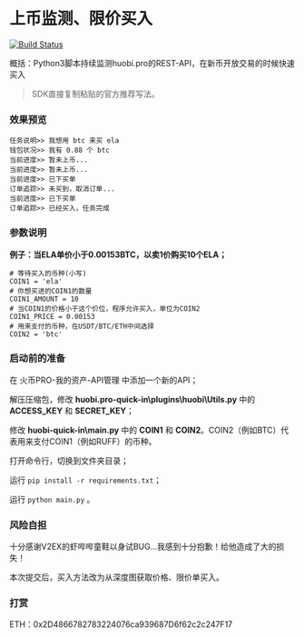 # 上币监测、限价买入

[![Build Status](https://travis-ci.org/se4/huobi-all-in.svg?branch=master)](https://travis-ci.org/se4/huobi-all-in)

概括：Python3脚本持续监测huobi.pro的REST-API，在新币开放交易的时候快速买入

>SDK直接复制粘贴的官方推荐写法。

### 效果预览
```
任务说明>> 我想用 btc 来买 ela
钱包状况>> 我有 0.88 个 btc
当前进度>> 暂未上币...
当前进度>> 暂未上币...
当前进度>> 已下买单
订单追踪>> 未买到，取消订单...
当前进度>> 已下买单
订单追踪>> 已经买入，任务完成
```


### 参数说明
**例子：当ELA单价小于0.00153BTC，以卖1价购买10个ELA；**
```
# 等待买入的币种(小写)
COIN1 = 'ela'
# 你想买进的COIN1的数量
COIN1_AMOUNT = 10
# 当COIN1的价格小于这个价位，程序允许买入，单位为COIN2
COIN1_PRICE = 0.00153
# 用来支付的币种，在USDT/BTC/ETH中间选择
COIN2 = 'btc'
```

### 启动前的准备
在 火币PRO-我的资产-API管理 中添加一个新的API；

解压压缩包，修改 **huobi.pro-quick-in\plugins\huobi\Utils.py** 中的 **ACCESS_KEY** 和 **SECRET_KEY**；

修改 **huobi-quick-in\main.py** 中的 **COIN1** 和 **COIN2**。COIN2（例如BTC）代表用来支付COIN1（例如RUFF）的币种。

打开命令行，切换到文件夹目录；

运行 `pip install -r requirements.txt`；

运行 `python main.py` 。

### 风险自担

十分感谢V2EX的虾哔哔童鞋以身试BUG...我感到十分抱歉！给他造成了大的损失！

本次提交后，买入方法改为从深度图获取价格、限价单买入。

### 打赏
ETH：0x2D4866782783224076ca939687D6f62c2c247F17
